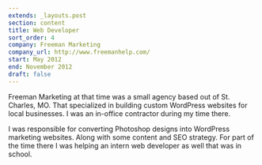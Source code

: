 ```yaml
---
extends: _layouts.post
section: content
title: Web Developer
sort_order: 4
company: Freeman Marketing
company_url: http://www.freemanhelp.com/
start: May 2012
end: November 2012
draft: false
---
```

Freeman Marketing at that time was a small agency based out of St. Charles, MO. That specialized in building custom WordPress websites for local businesses. I was an in-office contractor during my time there.

I was responsible for converting Photoshop designs into WordPress marketing websites. Along with some content and SEO strategy. For part of the time there I was helping an intern web developer as well that was in school.
